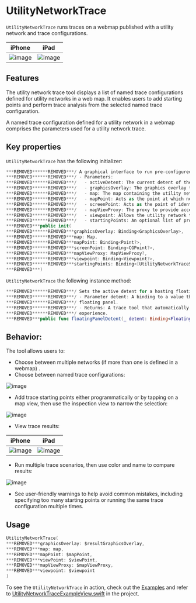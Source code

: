 # UtilityNetworkTrace

`UtilityNetworkTrace` runs traces on a webmap published with a utility network and trace configurations.

|iPhone|iPad|
|:--:|:--:|
|![image](https:***REMOVED***user-images.githubusercontent.com/3998072/204343568-a236ae0d-6b70-4175-a70c-41c902123ea1.png)|![image](https:***REMOVED***user-images.githubusercontent.com/3998072/204344567-c86b3a49-6109-4333-8993-7fdc74f2b35d.png)|

## Features

The utility network trace tool displays a list of named trace configurations defined for utility networks in a web map. It enables users to add starting points and perform trace analysis from the selected named trace configuration.

A named trace configuration defined for a utility network in a webmap comprises the parameters used for a utility network trace.

## Key properties

`UtilityNetworkTrace` has the following initializer:

```swift
***REMOVED******REMOVED***/ A graphical interface to run pre-configured traces on a map's utility networks.
***REMOVED******REMOVED***/ - Parameters:
***REMOVED******REMOVED***/   - activeDetent: The current detent of the floating panel.
***REMOVED******REMOVED***/   - graphicsOverlay: The graphics overlay to hold generated starting point and trace graphics.
***REMOVED******REMOVED***/   - map: The map containing the utility network(s).
***REMOVED******REMOVED***/   - mapPoint: Acts as the point at which newly selected starting point graphics will be created.
***REMOVED******REMOVED***/   - screenPoint: Acts as the point of identification for items tapped in the utility network.
***REMOVED******REMOVED***/   - mapViewProxy: The proxy to provide access to map view operations.
***REMOVED******REMOVED***/   - viewpoint: Allows the utility network trace tool to update the parent map view's viewpoint.
***REMOVED******REMOVED***/   - startingPoints: An optional list of programmatically provided starting points.
***REMOVED***public init(
***REMOVED******REMOVED***graphicsOverlay: Binding<GraphicsOverlay>,
***REMOVED******REMOVED***map: Map,
***REMOVED******REMOVED***mapPoint: Binding<Point?>,
***REMOVED******REMOVED***screenPoint: Binding<CGPoint?>,
***REMOVED******REMOVED***mapViewProxy: MapViewProxy?,
***REMOVED******REMOVED***viewpoint: Binding<Viewpoint?>,
***REMOVED******REMOVED***startingPoints: Binding<[UtilityNetworkTraceStartingPoint]> = .constant([])
***REMOVED***)
```

`UtilityNetworkTrace` the following instance method:

```swift
***REMOVED******REMOVED***/ Sets the active detent for a hosting floating panel.
***REMOVED******REMOVED***/ - Parameter detent: A binding to a value that determines the height of a hosting
***REMOVED******REMOVED***/ floating panel.
***REMOVED******REMOVED***/ - Returns: A trace tool that automatically sets and responds to detent values to improve user
***REMOVED******REMOVED***/ experience.
***REMOVED***public func floatingPanelDetent(_ detent: Binding<FloatingPanelDetent>) -> UtilityNetworkTrace
```

## Behavior:

The tool allows users to:
 - Choose between multiple networks (if more than one is defined in a webmap) .
 - Choose between named trace configurations:
 
 ![image](https:***REMOVED***user-images.githubusercontent.com/3998072/204346359-419b0056-3a30-4120-9b47-c68513abde42.png)
 
 - Add trace starting points either programmatically or by tapping on a map view, then use the inspection view to narrow the selection:
 
 ![image](https:***REMOVED***user-images.githubusercontent.com/3998072/204346273-38374067-a0b8-4db4-8e40-62b38e1603c8.png)

 - View trace results:
 
 |iPhone|iPad|
|:--:|:--:|
|![image](https:***REMOVED***user-images.githubusercontent.com/3998072/204343941-91775a25-8dc0-4866-8273-0d4bfaa91aeb.png)|![image](https:***REMOVED***user-images.githubusercontent.com/3998072/204344435-173fbf34-59d6-4a0f-84bf-30ed5de3572e.png)|

 - Run multiple trace scenarios, then use color and name to compare results:
 
 ![image](https:***REMOVED***user-images.githubusercontent.com/3998072/204346039-038ba4fa-201a-428c-ae84-be8f10c91cf7.png)

 - See user-friendly warnings to help avoid common mistakes, including specifying too many starting points or running the same trace configuration multiple times.

## Usage

```swift
UtilityNetworkTrace(
***REMOVED***graphicsOverlay: $resultGraphicsOverlay,
***REMOVED***map: map,
***REMOVED***mapPoint: $mapPoint,
***REMOVED***viewPoint: $viewPoint,
***REMOVED***mapViewProxy: $mapViewProxy,
***REMOVED***viewpoint: $viewpoint
)
```

To see the `UtilityNetworkTrace` in action, check out the [Examples](../../Examples) and refer to [UtilityNetworkTraceExampleView.swift](../../Examples/Examples/UtilityNetworkTraceExampleView.swift) in the project.
